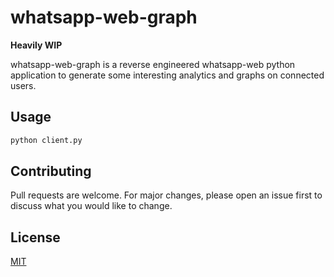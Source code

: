 # whatsapp-web-graph

**Heavily WIP**

whatsapp-web-graph is a reverse engineered whatsapp-web python application to generate some interesting analytics and graphs on connected users.

## Usage

```bash
python client.py
```

## Contributing
Pull requests are welcome. For major changes, please open an issue first to discuss what you would like to change.

## License
[MIT](https://choosealicense.com/licenses/mit/)
